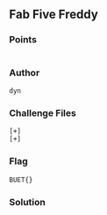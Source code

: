 ## Fab Five Freddy 
### Points
```
```
### Author
```
dyn
```
### Challenge Files
```
[+] 
[+] 
```
### Flag
```
BUET{}
```
### Solution
```
```

